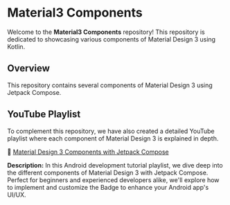 # Material3 Components

Welcome to the **Material3 Components** repository! This repository is dedicated to showcasing various components of Material Design 3 using Kotlin.

## Overview

This repository contains several components of Material Design 3 using Jetpack Compose.

## YouTube Playlist

To complement this repository, we have also created a detailed YouTube playlist where each component of Material Design 3 is explained in depth. 

🎥 [Material Design 3 Components with Jetpack Compose](https://youtube.com/playlist?list=PL1b73-6UjePAGw5BsVvHzPXTHTWhh6cXi)

**Description:** In this Android development tutorial playlist, we dive deep into the different components of Material Design 3 with Jetpack Compose. Perfect for beginners and experienced developers alike, we'll explore how to implement and customize the Badge to enhance your Android app's UI/UX.
